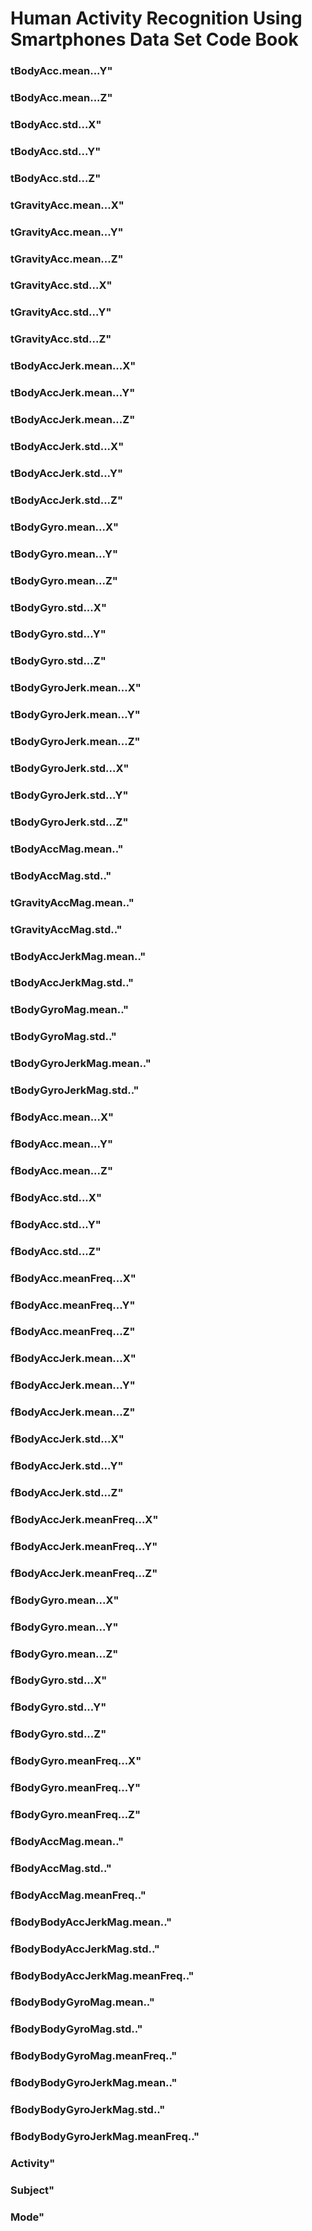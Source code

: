 # Human Activity Recognition Using Smartphones Data Set Code Book
### tBodyAcc.mean...Y"
### tBodyAcc.mean...Z"
### tBodyAcc.std...X"
### tBodyAcc.std...Y"
### tBodyAcc.std...Z"
### tGravityAcc.mean...X"
### tGravityAcc.mean...Y"
### tGravityAcc.mean...Z"
### tGravityAcc.std...X"
### tGravityAcc.std...Y"
### tGravityAcc.std...Z"
### tBodyAccJerk.mean...X"
### tBodyAccJerk.mean...Y"
### tBodyAccJerk.mean...Z"
### tBodyAccJerk.std...X"
### tBodyAccJerk.std...Y"
### tBodyAccJerk.std...Z"
### tBodyGyro.mean...X"
### tBodyGyro.mean...Y"
### tBodyGyro.mean...Z"
### tBodyGyro.std...X"
### tBodyGyro.std...Y"
### tBodyGyro.std...Z"
### tBodyGyroJerk.mean...X"
### tBodyGyroJerk.mean...Y"
### tBodyGyroJerk.mean...Z"
### tBodyGyroJerk.std...X"
### tBodyGyroJerk.std...Y"
### tBodyGyroJerk.std...Z"
### tBodyAccMag.mean.."
### tBodyAccMag.std.."
### tGravityAccMag.mean.."
### tGravityAccMag.std.."
### tBodyAccJerkMag.mean.."
### tBodyAccJerkMag.std.."
### tBodyGyroMag.mean.."
### tBodyGyroMag.std.."
### tBodyGyroJerkMag.mean.."
### tBodyGyroJerkMag.std.."
### fBodyAcc.mean...X"
### fBodyAcc.mean...Y"
### fBodyAcc.mean...Z"
### fBodyAcc.std...X"
### fBodyAcc.std...Y"
### fBodyAcc.std...Z"
### fBodyAcc.meanFreq...X"
### fBodyAcc.meanFreq...Y"
### fBodyAcc.meanFreq...Z"
### fBodyAccJerk.mean...X"
### fBodyAccJerk.mean...Y"
### fBodyAccJerk.mean...Z"
### fBodyAccJerk.std...X"
### fBodyAccJerk.std...Y"
### fBodyAccJerk.std...Z"
### fBodyAccJerk.meanFreq...X"
### fBodyAccJerk.meanFreq...Y"
### fBodyAccJerk.meanFreq...Z"
### fBodyGyro.mean...X"
### fBodyGyro.mean...Y"
### fBodyGyro.mean...Z"
### fBodyGyro.std...X"
### fBodyGyro.std...Y"
### fBodyGyro.std...Z"
### fBodyGyro.meanFreq...X"
### fBodyGyro.meanFreq...Y"
### fBodyGyro.meanFreq...Z"
### fBodyAccMag.mean.."
### fBodyAccMag.std.."
### fBodyAccMag.meanFreq.."
### fBodyBodyAccJerkMag.mean.."
### fBodyBodyAccJerkMag.std.."
### fBodyBodyAccJerkMag.meanFreq.."
### fBodyBodyGyroMag.mean.."
### fBodyBodyGyroMag.std.."
### fBodyBodyGyroMag.meanFreq.."
### fBodyBodyGyroJerkMag.mean.."
### fBodyBodyGyroJerkMag.std.."
### fBodyBodyGyroJerkMag.meanFreq.."
### Activity"
### Subject"
### Mode"

